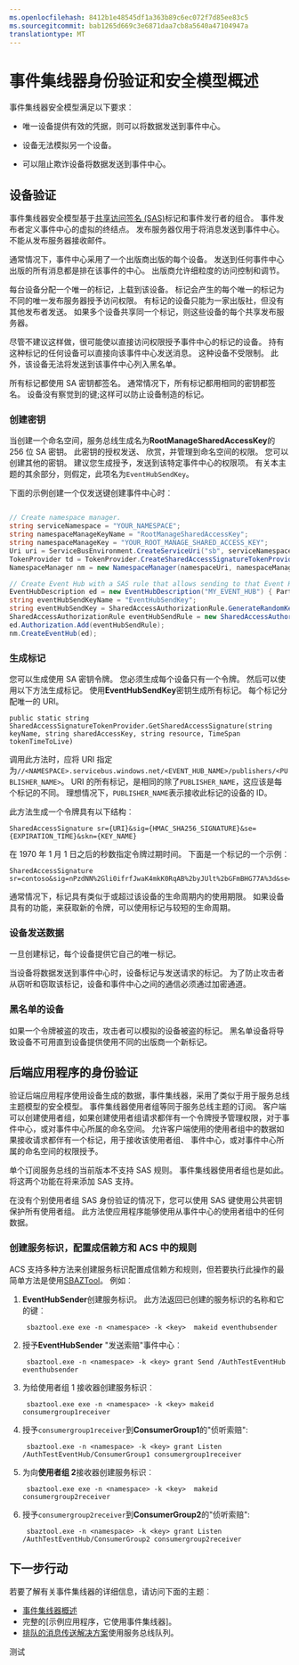 ```yaml
---
ms.openlocfilehash: 8412b1e48545df1a363b89c6ec072f7d85ee83c5
ms.sourcegitcommit: bab1265d669c3e6871daa7cb8a5640a47104947a
translationtype: MT
---
```

<properties 
   pageTitle="事件集线器身份验证和安全模型概述"
   description="事件集线器的常见问题解答"
   services="event-hubs"
   documentationCenter="na"
   authors="sethmanheim"
   manager="timlt"
   editor="" />
<tags 
   ms.service="event-hubs"
   ms.devlang="na"
   ms.topic="article"
   ms.tgt_pltfrm="na"
   ms.workload="tbd"
   ms.date="06/09/2015"
   ms.author="sethm" />

# 事件集线器身份验证和安全模型概述

事件集线器安全模型满足以下要求︰

- 唯一设备提供有效的凭据，则可以将数据发送到事件中心。

- 设备无法模拟另一个设备。

- 可以阻止欺诈设备将数据发送到事件中心。

## 设备验证

事件集线器安全模型基于[共享访问签名 (SAS)](https://msdn.microsoft.com/library/dn170477.aspx)标记和事件发行者的组合。 事件发布者定义事件中心的虚拟的终结点。 发布服务器仅用于将消息发送到事件中心。 不能从发布服务器接收邮件。

通常情况下，事件中心采用了一个出版商出版的每个设备。 发送到任何事件中心出版的所有消息都是排在该事件的中心。 出版商允许细粒度的访问控制和调节。

每台设备分配一个唯一的标记，上载到该设备。 标记会产生的每个唯一的标记为不同的唯一发布服务器授予访问权限。 有标记的设备只能为一家出版社，但没有其他发布者发送。 如果多个设备共享同一个标记，则这些设备的每个共享发布服务器。

尽管不建议这样做，很可能使以直接访问权限授予事件中心的标记的设备。 持有这种标记的任何设备可以直接向该事件中心发送消息。 这种设备不受限制。 此外，该设备无法将发送到该事件中心列入黑名单。

所有标记都使用 SA 密钥都签名。 通常情况下，所有标记都用相同的密钥都签名。 设备没有察觉到的键;这样可以防止设备制造的标记。

### 创建密钥

当创建一个命名空间，服务总线生成名为**RootManageSharedAccessKey**的 256 位 SA 密钥。 此密钥的授权发送、 欣赏，并管理到命名空间的权限。 您可以创建其他的密钥。 建议您生成授予，发送到该特定事件中心的权限项。 有关本主题的其余部分，则假定，此项名为`EventHubSendKey`。

下面的示例创建一个仅发送键创建事件中心时︰

```C#

// Create namespace manager.
string serviceNamespace = "YOUR_NAMESPACE";
string namespaceManageKeyName = "RootManageSharedAccessKey";
string namespaceManageKey = "YOUR_ROOT_MANAGE_SHARED_ACCESS_KEY";
Uri uri = ServiceBusEnvironment.CreateServiceUri("sb", serviceNamespace, string.Empty);
TokenProvider td = TokenProvider.CreateSharedAccessSignatureTokenProvider(namespaceManageKeyName, namespaceManageKey);
NamespaceManager nm = new NamespaceManager(namespaceUri, namespaceManageTokenProvider);

// Create Event Hub with a SAS rule that allows sending to that Event Hub.
EventHubDescription ed = new EventHubDescription("MY_EVENT_HUB") { PartitionCount = 32 };
string eventHubSendKeyName = "EventHubSendKey";
string eventHubSendKey = SharedAccessAuthorizationRule.GenerateRandomKey();
SharedAccessAuthorizationRule eventHubSendRule = new SharedAccessAuthorizationRule(eventHubSendKeyName, eventHubSendKey, new[] { AccessRights.Send });
ed.Authorization.Add(eventHubSendRule); 
nm.CreateEventHub(ed);

```

### 生成标记

您可以生成使用 SA 密钥令牌。 您必须生成每个设备只有一个令牌。 然后可以使用以下方法生成标记。 使用**EventHubSendKey**密钥生成所有标记。 每个标记分配唯一的 URI。

    public static string SharedAccessSignatureTokenProvider.GetSharedAccessSignature(string keyName, string sharedAccessKey, string resource, TimeSpan tokenTimeToLive)

调用此方法时，应将 URI 指定为`//<NAMESPACE>.servicebus.windows.net/<EVENT_HUB_NAME>/publishers/<PUBLISHER_NAME>`。 URI 的所有标记，是相同的除了`PUBLISHER_NAME`，这应该是每个标记的不同。 理想情况下，`PUBLISHER_NAME`表示接收此标记的设备的 ID。

此方法生成一个令牌具有以下结构︰

    SharedAccessSignature sr={URI}&sig={HMAC_SHA256_SIGNATURE}&se={EXPIRATION_TIME}&skn={KEY_NAME}

在 1970 年 1 月 1 日之后的秒数指定令牌过期时间。 下面是一个标记的一个示例︰

    SharedAccessSignature sr=contoso&sig=nPzdNN%2Gli0ifrfJwaK4mkK0RqAB%2byJUlt%2bGFmBHG77A%3d&se=1403130337&skn=RootManageSharedAccessKey

通常情况下，标记具有类似于或超过该设备的生命周期内的使用期限。 如果设备具有的功能，来获取新的令牌，可以使用标记与较短的生命周期。

### 设备发送数据

一旦创建标记，每个设备提供它自己的唯一标记。

当设备将数据发送到事件中心时，设备标记与发送请求的标记。 为了防止攻击者从窃听和窃取该标记，设备和事件中心之间的通信必须通过加密通道。

### 黑名单的设备

如果一个令牌被盗的攻击，攻击者可以模拟的设备被盗的标记。 黑名单设备将导致设备不可用直到设备提供使用不同的出版商一个新标记。

## 后端应用程序的身份验证

验证后端应用程序使用设备生成的数据，事件集线器，采用了类似于用于服务总线主题模型的安全模型。 事件集线器使用者组等同于服务总线主题的订阅。 客户端可以创建使用者组，如果创建使用者组请求都伴有一个令牌授予管理权限，对于事件中心，或对事件中心所属的命名空间。 允许客户端使用的使用者组中的数据如果接收请求都伴有一个标记，用于接收该使用者组、 事件中心，或对事件中心所属的命名空间的权限授予。

单个订阅服务总线的当前版本不支持 SAS 规则。 事件集线器使用者组也是如此。 将这两个功能在将来添加 SAS 支持。

在没有个别使用者组 SAS 身份验证的情况下，您可以使用 SAS 键使用公共密钥保护所有使用者组。 此方法使应用程序能够使用从事件中心的使用者组中的任何数据。

### 创建服务标识，配置成信赖方和 ACS 中的规则

ACS 支持多种方法来创建服务标识配置成信赖方和规则，但若要执行此操作的最简单方法是使用[SBAZTool](http://code.msdn.microsoft.com/windowsazure/Authorization-SBAzTool-6fd76d93)。 例如︰

1. **EventHubSender**创建服务标识。 此方法返回已创建的服务标识的名称和它的键︰

        sbaztool.exe exe -n <namespace> -k <key>  makeid eventhubsender

2. 授予**EventHubSender** "发送索赔"事件中心︰

        sbaztool.exe -n <namespace> -k <key> grant Send /AuthTestEventHub eventhubsender

3. 为给使用者组 1 接收器创建服务标识︰

        sbaztool.exe exe -n <namespace> -k <key> makeid consumergroup1receiver

4. 授予`consumergroup1receiver`到**ConsumerGroup1**的"侦听索赔":

        sbaztool.exe -n <namespace> -k <key> grant Listen /AuthTestEventHub/ConsumerGroup1 consumergroup1receiver

5. 为向**使用者组 2**接收器创建服务标识︰

        sbaztool.exe exe -n <namespace> -k <key>  makeid consumergroup2receiver

6. 授予`consumergroup2receiver`到**ConsumerGroup2**的"侦听索赔":

        sbaztool.exe -n <namespace> -k <key> grant Listen /AuthTestEventHub/ConsumerGroup2 consumergroup2receiver

## 下一步行动

若要了解有关事件集线器的详细信息，请访问下面的主题︰

- [事件集线器概述]
- 完整的[示例应用程序，它使用事件集线器]。
- [排队的消息传送解决方案]使用服务总线队列。

[事件集线器概述]: event-hubs-overview.md
[示例应用程序使用事件集线器]: https://code.msdn.microsoft.com/windowsazure/Service-Bus-Event-Hub-286fd097
[排队的消息传送解决方案]: ../cloud-services-dotnet-multi-tier-app-using-service-bus-queues.md
 

测试
